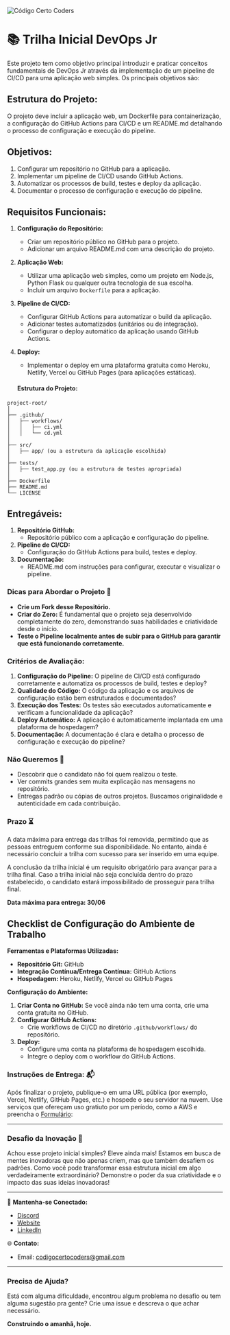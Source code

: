 ![Código Certo Coders](https://utfs.io/f/3b2340e8-5523-4aca-a549-0688fd07450e-j4edu.jfif)

# 📚 Trilha Inicial DevOps Jr
Este projeto tem como objetivo principal introduzir e praticar conceitos fundamentais de DevOps Jr através da implementação de um pipeline de CI/CD para uma aplicação web simples. Os principais objetivos são:

## Estrutura do Projeto:
O projeto deve incluir a aplicação web, um Dockerfile para containerização, a configuração do GitHub Actions para CI/CD e um README.md detalhando o processo de configuração e execução do pipeline.

## Objetivos:
1. Configurar um repositório no GitHub para a aplicação.
2. Implementar um pipeline de CI/CD usando GitHub Actions.
3. Automatizar os processos de build, testes e deploy da aplicação.
4. Documentar o processo de configuração e execução do pipeline.

## Requisitos Funcionais:
1. **Configuração do Repositório:**
   - Criar um repositório público no GitHub para o projeto.
   - Adicionar um arquivo README.md com uma descrição do projeto.

2. **Aplicação Web:**
   - Utilizar uma aplicação web simples, como um projeto em Node.js, Python Flask ou qualquer outra tecnologia de sua escolha.
   - Incluir um arquivo `Dockerfile` para a aplicação.

3. **Pipeline de CI/CD:**
   - Configurar GitHub Actions para automatizar o build da aplicação.
   - Adicionar testes automatizados (unitários ou de integração).
   - Configurar o deploy automático da aplicação usando GitHub Actions.

4. **Deploy:**
   - Implementar o deploy em uma plataforma gratuita como Heroku, Netlify, Vercel ou GitHub Pages (para aplicações estáticas).

   #### Estrutura do Projeto:
```plaintext
project-root/
│
├── .github/
│   ├── workflows/
│   │   ├── ci.yml
│   │   └── cd.yml
│
├── src/
│   ├── app/ (ou a estrutura da aplicação escolhida)
│
├── tests/
│   ├── test_app.py (ou a estrutura de testes apropriada)
│
├── Dockerfile
├── README.md
└── LICENSE
```

## Entregáveis:
1. **Repositório GitHub:**
   - Repositório público com a aplicação e configuração do pipeline.
2. **Pipeline de CI/CD:**
   - Configuração do GitHub Actions para build, testes e deploy.
3. **Documentação:**
   - README.md com instruções para configurar, executar e visualizar o pipeline.

### Dicas para Abordar o Projeto 🌟
- **Crie um Fork desse Repositório.**
- **Criar do Zero:** É fundamental que o projeto seja desenvolvido completamente do zero, demonstrando suas habilidades e criatividade desde o início.
- **Teste o Pipeline localmente antes de subir para o GitHub para garantir que está funcionando corretamente.**

### Critérios de Avaliação:
1. **Configuração do Pipeline:** O pipeline de CI/CD está configurado corretamente e automatiza os processos de build, testes e deploy?
2. **Qualidade do Código:** O código da aplicação e os arquivos de configuração estão bem estruturados e documentados?
3. **Execução dos Testes:** Os testes são executados automaticamente e verificam a funcionalidade da aplicação?
4. **Deploy Automático:** A aplicação é automaticamente implantada em uma plataforma de hospedagem?
5. **Documentação:** A documentação é clara e detalha o processo de configuração e execução do pipeline?

### Não Queremos 🚫
- Descobrir que o candidato não foi quem realizou o teste.
- Ver commits grandes sem muita explicação nas mensagens no repositório.
- Entregas padrão ou cópias de outros projetos. Buscamos originalidade e autenticidade em cada contribuição.

### Prazo ⏳
A data máxima para entrega das trilhas foi removida, permitindo que as pessoas entreguem conforme sua disponibilidade. No entanto, ainda é necessário concluir a trilha com sucesso para ser inserido em uma equipe.

A conclusão da trilha inicial é um requisito obrigatório para avançar para a trilha 
final. Caso a trilha inicial não seja concluída dentro do prazo estabelecido, o 
candidato estará impossibilitado de prosseguir para trilha final.

**Data máxima para entrega: 30/06**

## Checklist de Configuração do Ambiente de Trabalho

**Ferramentas e Plataformas Utilizadas:**
- **Repositório Git:** GitHub
- **Integração Contínua/Entrega Contínua:** GitHub Actions
- **Hospedagem:** Heroku, Netlify, Vercel ou GitHub Pages

**Configuração do Ambiente:**
1. **Criar Conta no GitHub:** Se você ainda não tem uma conta, crie uma conta gratuita no GitHub.
2. **Configurar GitHub Actions:**
   - Crie workflows de CI/CD no diretório `.github/workflows/` do repositório.
3. **Deploy:**
   - Configure uma conta na plataforma de hospedagem escolhida.
   - Integre o deploy com o workflow do GitHub Actions.

### Instruções de Entrega: 📬
Após finalizar o projeto, publique-o em uma URL pública (por exemplo, Vercel, Netlify, GitHub Pages, etc.) e hospede o seu servidor na nuvem. Use serviços que ofereçam uso gratiuto por um período, como a AWS e preencha o [Formulário](https://forms.gle/gZViPMTSDV5nidSu6):  

---

### Desafio da Inovação 🚀
Achou esse projeto inicial simples? Eleve ainda mais! Estamos em busca de mentes inovadoras que não apenas criem, mas que também desafiem os padrões. Como você pode transformar essa estrutura inicial em algo verdadeiramente extraordinário? Demonstre o poder da sua criatividade e o impacto das suas ideias inovadoras!

---

🔗 **Mantenha-se Conectado:**
- [Discord](https://discord.gg/wzA9FGZHNv)
- [Website](http://www.codigocertocoders.com.br/)
- [LinkedIn](https://www.linkedin.com/company/codigocerto/)
  
🌐 **Contato:**
- Email: codigocertocoders@gmail.com

---

### Precisa de Ajuda?
Está com alguma dificuldade, encontrou algum problema no desafio ou tem alguma sugestão pra gente? Crie uma issue e descreva o que achar necessário.

**Construindo o amanhã, hoje.**
